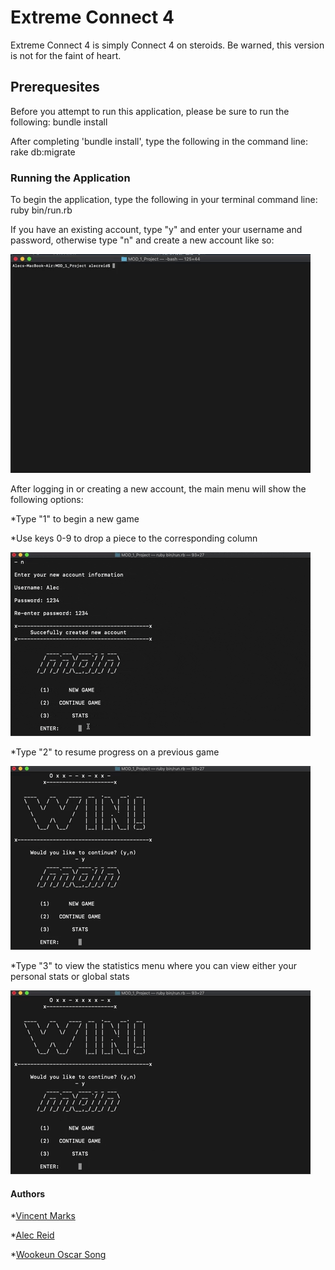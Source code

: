 # Extreme Connect 4
Extreme Connect 4 is simply Connect 4 on steroids. Be warned, this version is not for the faint of heart. 

## Prerequesites
Before you attempt to run this application, please be sure to run the following: bundle install

After completing 'bundle install', type the following in the command line: rake db:migrate

### Running the Application
To begin the application, type the following in your terminal command line: ruby bin/run.rb



If you have an existing account, type "y" and enter your username and password, otherwise type "n" and create a new account like so:

![GIF](images/giphy1.gif)

After logging in or creating a new account, the main menu will show the following options:

*Type "1" to begin a new game

*Use keys 0-9 to drop a piece to the corresponding column

![GIF](images/giphy.gif)

*Type "2" to resume progress on a previous game


![GIF](images/giphy2.gif)

*Type "3" to view the statistics menu where you can view either your personal stats or global stats

![GIF](images/giphy3.gif)

#### Authors

*[Vincent Marks](https://www.github.com/vimarks)

*[Alec Reid](https://www.github.com/areid0093)

*[Wookeun Oscar Song](https://www.github.com/bigg-o)

